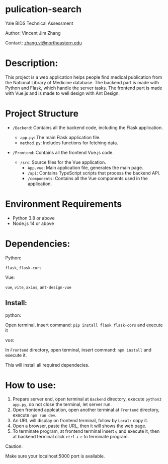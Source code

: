# pulication-search
Yale BIDS Technical Assessment

Author: Vincent Jim Zhang

Contact: zhang.vi@northeastern.edu
# Description:
This project is a web application helps people find medical publication from the National Library of Medicine database. The backend part is made with Python and Flask, which handle the server tasks. The frontend part is made with Vue.js and is made to well design with Ant Design.

# Project Structure
- `/Backend`: Contains all the backend code, including the Flask application.
  - `app.py`: The main Flask application file.
  - `method.py`: Includes functions for fetching data.

- `/Frontend`: Contains all the frontend Vue.js code.
  - `/src`: Source files for the Vue application.
    - `App.vue`: Main application file, generates the main page.
    - `/api`: Contains TypeScript scripts that process the backend API.
    - `/components`: Contains all the Vue components used in the application.

# Environment Requirements
- Python 3.8 or above
- Node.js 14 or above
# Dependencies:
Python:

`flask`, `flask-cors`

Vue:

`vue`, `vite`, `axios`, `ant-design-vue`

## Install:
python:

Open terminal, insert command: `pip install flask flask-cors` and execute it

vue:

In `Frontend` directory, open terminal, insert command: `npm install` and execute it.

This will install all required dependecies.

# How to use:
1. Prepare server end, open terminal at `Backend` directory, execute `python3 app.py`, do not close the terminal, let server run.
2. Open frontend applcation, open another terminal at `Frontend` directory, execute `npm run dev`.
3. An URL will display on frontend terminal, follow by `Local:` copy it.
4. Open a browser, paste the URL, then it will shows the web page.
5. To terminate program, at frontend terminal insert `q` and execute it, then at backend terminal click `ctrl` + `c` to terminate program.

Caution:

Make sure your localhost:5000 port is avaliable.
